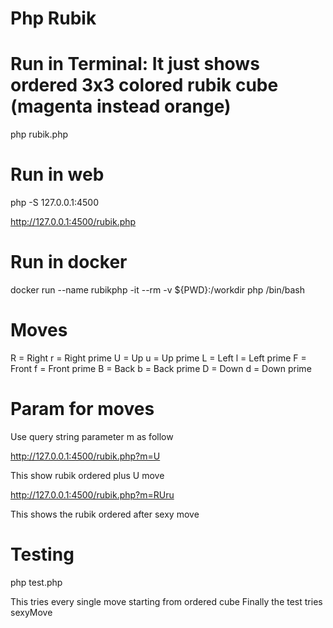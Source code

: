 # Php Rubik

# Run in Terminal: It just shows ordered 3x3 colored rubik cube (magenta instead orange)

php rubik.php

# Run in web

php -S 127.0.0.1:4500

http://127.0.0.1:4500/rubik.php

# Run in docker

docker run --name rubikphp -it --rm -v ${PWD}:/workdir php /bin/bash

# Moves

R = Right
r = Right prime
U = Up
u = Up prime
L = Left
l = Left prime
F = Front
f = Front prime
B = Back
b = Back prime
D = Down
d = Down prime

# Param for moves

Use query string parameter m as follow

http://127.0.0.1:4500/rubik.php?m=U

This show rubik ordered plus U move

http://127.0.0.1:4500/rubik.php?m=RUru

This shows the rubik ordered after sexy move

# Testing

php test.php

This tries every single move starting from ordered cube
Finally the test tries sexyMove
